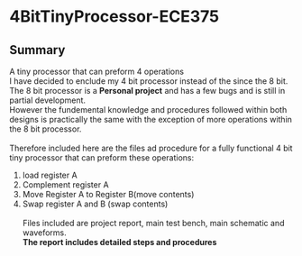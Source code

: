 # 4BitTinyProcessor-ECE375
## Summary
A tiny processor that can preform 4 operations <br>
I have decided to enclude my 4 bit processor instead of the since the 8 bit. <br>
The 8 bit processor is a **Personal project** and has a few bugs and is still in partial development. <br>
However the fundemental knowledge and procedures followed within both designs is practically the same with the exception of more operations within the 8 bit processor. <br> <br>
Therefore included here are the files ad procedure for a fully functional 4 bit tiny processor that can preform these operations: <br>
1) load register A <br>
2) Complement register A <br>
3) Move Register A to Register B(move contents) <br>
4) Swap register A and B (swap contents) <br> <br>
Files included are project report, main test bench, main schematic and waveforms. <br>
**The report includes detailed steps and procedures**
